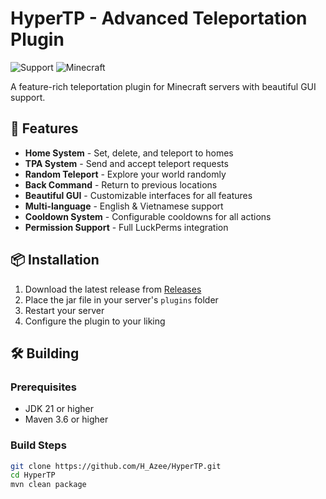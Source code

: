 # HyperTP - Advanced Teleportation Plugin



![Support](https://img.shields.io/dsc.gg/etherniasmp)
![Minecraft](https://img.shields.io/badge/Minecraft-1.21--1.21.8-green)

A feature-rich teleportation plugin for Minecraft servers with beautiful GUI support.

## 🚀 Features

- **Home System** - Set, delete, and teleport to homes
- **TPA System** - Send and accept teleport requests  
- **Random Teleport** - Explore your world randomly
- **Back Command** - Return to previous locations
- **Beautiful GUI** - Customizable interfaces for all features
- **Multi-language** - English & Vietnamese support
- **Cooldown System** - Configurable cooldowns for all actions
- **Permission Support** - Full LuckPerms integration

## 📦 Installation

1. Download the latest release from [Releases](https://github.com/H_Azee/HyperTP/releases)
2. Place the jar file in your server's `plugins` folder
3. Restart your server
4. Configure the plugin to your liking

## 🛠️ Building

### Prerequisites
- JDK 21 or higher
- Maven 3.6 or higher

### Build Steps
```bash
git clone https://github.com/H_Azee/HyperTP.git
cd HyperTP
mvn clean package
